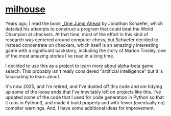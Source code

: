 # [milhouse](milhouse)

Years ago, I read the book
[_One Jump Ahead](https://www.amazon.com/One-Jump-Ahead-Computer-Perfection/dp/0387765751)
by Jonathan Schaefer, which detailed his attempts to construct a program that could beat the World
Champion at checkers.  At that time, most of the effort in this kind of research was centered around
computer chess, but Schaefer decided to instead concentrate on checkers, which itself is an amazingly
interesting game with a significant backstory, including the story of Marion Tinsley, one of the most
amazing stories I've read in a long time.

I decided to use this as a project to learn more about alpha-beta game search.  This probably
isn't really considered "artificial intelligence" but it is fascinating to learn about.

It's now 2025, and I'm retired, and I've dusted off this code and am tidying up some of the loose 
ends that I've inevitably left on projects like this.  I've updated some of the code that 
I used for code generation in Python so that it runs in Python3, and made it build properly
and with fewer (eventually no) compiler warnings.  And, I have some additional ideas for improvement.
